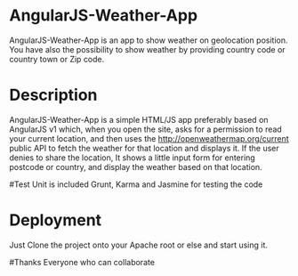 # AngularJS-Weather-App

 AngularJS-Weather-App is an app to show weather on geolocation position. You have also the possibility to show weather by providing country code or country town or Zip code.

# Description

AngularJS-Weather-App is a simple HTML/JS app preferably based on AngularJS v1 which, when you open the site, asks for a permission to read your current location, and then uses the http://openweathermap.org/current public API to fetch the weather for that location and displays it.
If the user denies to share the location, It shows a little input form for entering postcode or country, and display the weather based on that location.

#Test Unit is included
Grunt, Karma and Jasmine for testing the code

# Deployment

Just Clone the project onto your Apache root or else and start using it.


#Thanks Everyone who can collaborate
